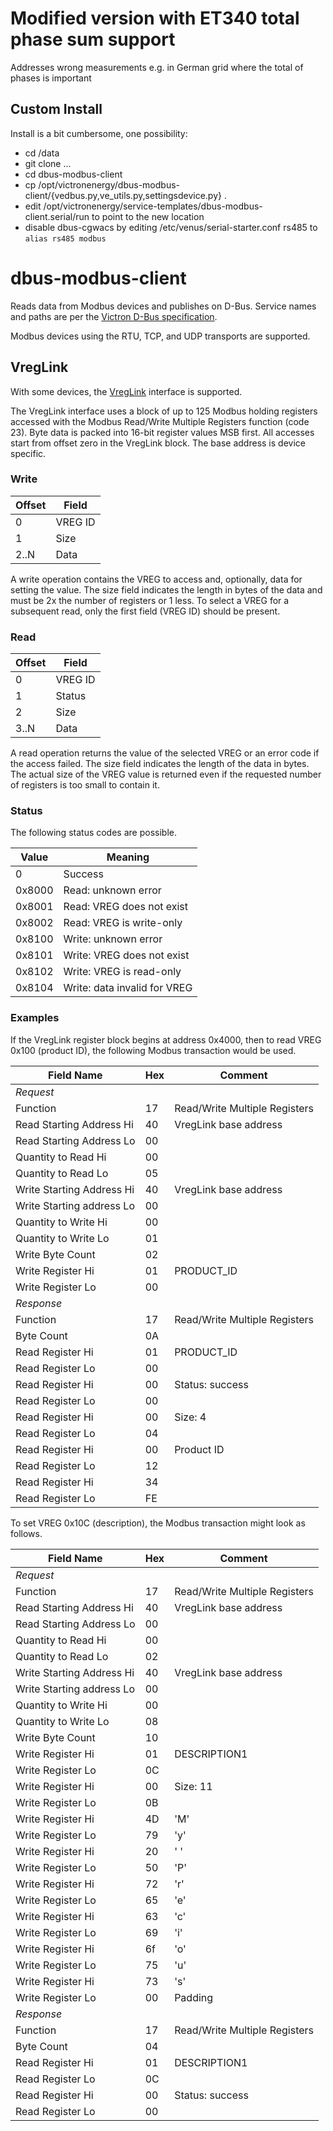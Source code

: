 # Modified version with ET340 total phase sum support

Addresses wrong measurements e.g. in German grid where the total of phases is important

## Custom Install

Install is a bit cumbersome, one possibility:

* cd /data
* git clone ...
* cd dbus-modbus-client
* cp /opt/victronenergy/dbus-modbus-client/{vedbus.py,ve_utils.py,settingsdevice.py} .
* edit /opt/victronenergy/service-templates/dbus-modbus-client.serial/run to point to the new location
* disable dbus-cgwacs by editing /etc/venus/serial-starter.conf rs485 to `alias rs485 modbus`

# dbus-modbus-client

Reads data from Modbus devices and publishes on D-Bus.  Service names and
paths are per the [Victron D-Bus specification](https://github.com/victronenergy/venus/wiki/dbus).

Modbus devices using the RTU, TCP, and UDP transports are supported.

## VregLink

With some devices, the [VregLink](https://github.com/victronenergy/venus/wiki/dbus-api#the-vreglink-interface)
interface is supported.

The VregLink interface uses a block of up to 125 Modbus holding registers
accessed with the Modbus Read/Write Multiple Registers function (code 23).
Byte data is packed into 16-bit register values MSB first. All accesses
start from offset zero in the VregLink block. The base address is device
specific.

### Write

| Offset | Field   |
| ------ | ------- |
| 0      | VREG ID |
| 1      | Size    |
| 2..N   | Data    |

A write operation contains the VREG to access and, optionally, data for
setting the value. The size field indicates the length in bytes of the
data and must be 2x the number of registers or 1 less. To select a VREG
for a subsequent read, only the first field (VREG ID) should be present.

### Read

| Offset | Field   |
| ------ | ------- |
| 0      | VREG ID |
| 1      | Status  |
| 2      | Size    |
| 3..N   | Data    |

A read operation returns the value of the selected VREG or an error code if
the access failed. The size field indicates the length of the data in bytes.
The actual size of the VREG value is returned even if the requested number
of registers is too small to contain it.

### Status

The following status codes are possible.

| Value  | Meaning                      |
| ------ | ---------------------------- |
| 0      | Success                      |
| 0x8000 | Read: unknown error          |
| 0x8001 | Read: VREG does not exist    |
| 0x8002 | Read: VREG is write-only     |
| 0x8100 | Write: unknown error         |
| 0x8101 | Write: VREG does not exist   |
| 0x8102 | Write: VREG is read-only     |
| 0x8104 | Write: data invalid for VREG |

### Examples

If the VregLink register block begins at address 0x4000, then to read
VREG 0x100 (product ID), the following Modbus transaction would be used.

| Field Name                | Hex | Comment                       |
| ------------------------- | --- | ----------------------------- |
| _Request_                 |     |                               |
| Function                  | 17  | Read/Write Multiple Registers |
| Read Starting Address Hi  | 40  | VregLink base address         |
| Read Starting Address Lo  | 00  |                               |
| Quantity to Read Hi       | 00  |                               |
| Quantity to Read Lo       | 05  |                               |
| Write Starting Address Hi | 40  | VregLink base address         |
| Write Starting address Lo | 00  |                               |
| Quantity to Write Hi      | 00  |                               |
| Quantity to Write Lo      | 01  |                               |
| Write Byte Count          | 02  |                               |
| Write Register Hi         | 01  | PRODUCT_ID                    |
| Write Register Lo         | 00  |                               |
| _Response_                |     |                               |
| Function                  | 17  | Read/Write Multiple Registers |
| Byte Count                | 0A  |                               |
| Read Register Hi          | 01  | PRODUCT_ID                    |
| Read Register Lo          | 00  |                               |
| Read Register Hi          | 00  | Status: success               |
| Read Register Lo          | 00  |                               |
| Read Register Hi          | 00  | Size: 4                       |
| Read Register Lo          | 04  |                               |
| Read Register Hi          | 00  | Product ID                    |
| Read Register Lo          | 12  |                               |
| Read Register Hi          | 34  |                               |
| Read Register Lo          | FE  |                               |

To set VREG 0x10C (description), the Modbus transaction might look as
follows.

| Field Name                | Hex | Comment                       |
| ------------------------- | --- | ----------------------------- |
| _Request_                 |     |                               |
| Function                  | 17  | Read/Write Multiple Registers |
| Read Starting Address Hi  | 40  | VregLink base address         |
| Read Starting Address Lo  | 00  |                               |
| Quantity to Read Hi       | 00  |                               |
| Quantity to Read Lo       | 02  |                               |
| Write Starting Address Hi | 40  | VregLink base address         |
| Write Starting address Lo | 00  |                               |
| Quantity to Write Hi      | 00  |                               |
| Quantity to Write Lo      | 08  |                               |
| Write Byte Count          | 10  |                               |
| Write Register Hi         | 01  | DESCRIPTION1                  |
| Write Register Lo         | 0C  |                               |
| Write Register Hi         | 00  | Size: 11                      |
| Write Register Lo         | 0B  |                               |
| Write Register Hi         | 4D  | 'M'                           |
| Write Register Lo         | 79  | 'y'                           |
| Write Register Hi         | 20  | ' '                           |
| Write Register Lo         | 50  | 'P'                           |
| Write Register Hi         | 72  | 'r'                           |
| Write Register Lo         | 65  | 'e'                           |
| Write Register Hi         | 63  | 'c'                           |
| Write Register Lo         | 69  | 'i'                           |
| Write Register Hi         | 6f  | 'o'                           |
| Write Register Lo         | 75  | 'u'                           |
| Write Register Hi         | 73  | 's'                           |
| Write Register Lo         | 00  | Padding                       |
| _Response_                |     |                               |
| Function                  | 17  | Read/Write Multiple Registers |
| Byte Count                | 04  |                               |
| Read Register Hi          | 01  | DESCRIPTION1                  |
| Read Register Lo          | 0C  |                               |
| Read Register Hi          | 00  | Status: success               |
| Read Register Lo          | 00  |                               |
